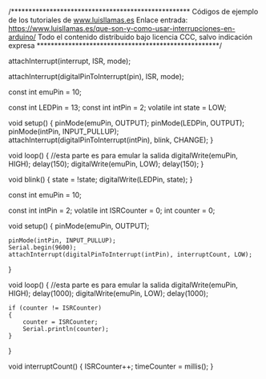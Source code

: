 /***************************************************
Códigos de ejemplo de los tutoriales de www.luisllamas.es
Enlace entrada: https://www.luisllamas.es/que-son-y-como-usar-interrupciones-en-arduino/
Todo el contenido distribuido bajo licencia CCC, salvo indicación expresa
****************************************************/

attachInterrupt(interrupt, ISR, mode);


attachInterrupt(digitalPinToInterrupt(pin), ISR, mode);


const int emuPin = 10;

const int LEDPin = 13;
const int intPin = 2;
volatile int state = LOW;

void setup() {
	pinMode(emuPin, OUTPUT);
	pinMode(LEDPin, OUTPUT);
	pinMode(intPin, INPUT_PULLUP);
	attachInterrupt(digitalPinToInterrupt(intPin), blink, CHANGE);
}

void loop() {
	//esta parte es para emular la salida
	digitalWrite(emuPin, HIGH);
	delay(150);
	digitalWrite(emuPin, LOW);
	delay(150);
}

void blink() {
	state = !state;
	digitalWrite(LEDPin, state);
}


const int emuPin = 10;

const int intPin = 2;
volatile int ISRCounter = 0;
int counter = 0;


void setup()
{
	pinMode(emuPin, OUTPUT);
	
	pinMode(intPin, INPUT_PULLUP);
	Serial.begin(9600);
	attachInterrupt(digitalPinToInterrupt(intPin), interruptCount, LOW);
}

void loop()
{
	//esta parte es para emular la salida
	digitalWrite(emuPin, HIGH);
	delay(1000);
	digitalWrite(emuPin, LOW);
	delay(1000);


	if (counter != ISRCounter)
	{
		counter = ISRCounter;
		Serial.println(counter);
	}
}

void interruptCount()
{
	ISRCounter++;
	timeCounter = millis();
}